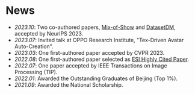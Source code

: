 # News
- *2023.10*: Two co-authored papers, [Mix-of-Show](https://showlab.github.io/Mix-of-Show/) and [DatasetDM](https://weijiawu.github.io/DatasetDM_page/), accepted by NeurIPS 2023.
- *2023.07*: Invited talk at OPPO Research Institute, "Tex-Driven Avatar Auto-Creation".
- *2023.03*: One first-authored paper accepted by CVPR 2023.
- *2022.08*: One first-authored paper selected as [ESI Highly Cited Paper](https://clarivate.libguides.com/c.php?g=593878&p=4107961).
- *2022.07*: One paper accepted by IEEE Transactions on Image Processing (TIP).
- *2022.01*: Awarded the Outstanding Graduates of Beijing (Top 1%).
- *2021.09*: Awarded the National Scholarship.
